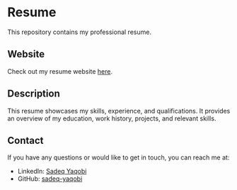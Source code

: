 # Resume

This repository contains my professional resume.

## Website

Check out my resume website [here](https://sadeq-yaqobi.github.io/resume/).

## Description

This resume showcases my skills, experience, and qualifications. It provides an overview of my education, work history, projects, and relevant skills.


## Contact

If you have any questions or would like to get in touch, you can reach me at:

- LinkedIn: [Sadeq Yaqobi](https://www.linkedin.com/in/sadeq-yaqobi)
- GitHub: [sadeq-yaqobi](https://github.com/sadeq-yaqobi)
